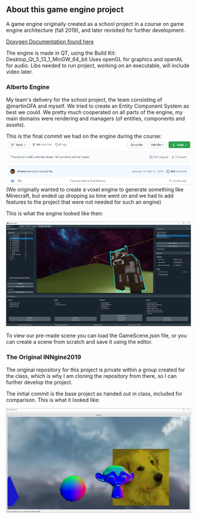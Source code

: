 ## About this game engine project
A game engine originally created as a school project in a course on game engine architecture (fall 2019), and later revisited for further development.

[Doxygen Documentation found here](https://codedocs.xyz/iKnewt/INNgine2019/)

The engine is made in QT, using the Build Kit: Desktop_Qt_5_13_1_MinGW_64_bit
Uses openGL for graphics and openAL for audio. Libs needed to run project, working on an executable, will include video later.

### Alberto Engine
My team's delivery for the school project, the team consisting of @martinGFA and myself.
We tried to create an Entity Component System as best we could. We pretty much cooperated on all parts of the engine, my main domains were rendering and managers (of entities, components and assets).

This is the final commit we had on the engine during the course:
![Alberto Engine final commit](/Images/albertoEngineLastCommit.png)
(We originally wanted to create a voxel engine to generate something like Minecraft, but ended up dropping as time went on and we had to add features to the project that were not needed for such an engine)

This is what the engine looked like then:

![Alberto Engine Screenshot](/Images/albertoEngine.png)

To view our pre-made scene you can load the GameScene.json file, or you can create a scene from scratch and save it using the editor. 

### The Original INNgine2019
The original repository for this project is private within a group created for the class, which is why I am cloning the repository from there, so I can further develop the project.

The initial commit is the base project as handed out in class, included for comparison. This is what it looked like:

![Base Project Screenshot](/Images/baseProject.png)
